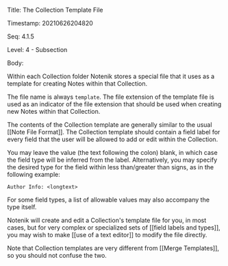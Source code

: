 Title:  The Collection Template File

Timestamp: 20210626204820

Seq:    4.1.5

Level:  4 - Subsection

Body: 

Within each Collection folder Notenik stores a special file that it uses as a template for creating Notes within that Collection.

The file name is always `template`. The file extension of the template file is used as an indicator of the file extension that should be used when creating new Notes within that Collection. 

The contents of the Collection template are generally similar to the usual [[Note File Format]]. The Collection template should contain a field label for every field that the user will be allowed to add or edit within the Collection. 

You may leave the value (the text following the colon) blank, in which case the field type will be inferred from the label. Alternatively, you may specify the desired type for the field within less than/greater than signs, as in the following example:

```
Author Info: <longtext>
```

For some field types, a list of allowable values may also accompany the type itself. 

Notenik will create and edit a Collection's template file for you, in most cases, but for very complex or specialized sets of [[field labels and types]], you may wish to make [[use of a text editor]] to modify the file directly. 

Note that Collection templates are very different from [[Merge Templates]], so you should not confuse the two. 

